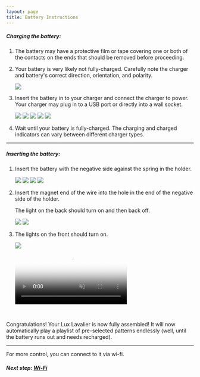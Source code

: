 ```yaml
---
layout: page
title: Battery Instructions
---
```


##### Charging the battery:

1. The battery may have a protective film or tape covering one or both of the contacts on the ends
   that should be removed before proceeding.

1. Your battery is very likely not fully-charged.
   Carefully note the charger and battery's correct direction, orientation, and polarity.

   <img src="/assets/img/setup/battery-1.jpg" class="img-thumbnail" />

1. Insert the battery in to your charger and connect the charger to power.
   Your charger may plug in to a USB port or directly into a wall socket.

   <img src="/assets/img/setup/battery-2.jpg" class="img-thumbnail" />

   <img src="/assets/img/setup/battery-3.jpg" class="img-thumbnail" />

   <img src="/assets/img/setup/battery-4.jpg" class="img-thumbnail" />

   <img src="/assets/img/setup/battery-5.jpg" class="img-thumbnail" />

   <img src="/assets/img/setup/battery-6.jpg" class="img-thumbnail" />

1. Wait until your battery is fully-charged. The charging and charged indicators can vary
   between different charger types.

---

##### Inserting the battery:

1. Insert the battery with the negative side against the spring in the holder.

   <img src="/assets/img/assembly/case/PXL_20220701_224418245.jpeg" class="img-thumbnail" />

   <img src="/assets/img/use/battery-holder-polarity-1.jpg" class="img-thumbnail" />

   <img src="/assets/img/use/battery-holder-polarity-2.jpg" class="img-thumbnail" />

   <img src="/assets/img/assembly/case/PXL_20220701_224435954.jpeg" class="img-thumbnail" />

1. Insert the magnet end of the wire into the hole in the end of the negative side of the holder.

   The light on the back should turn on and then back off.

   <img src="/assets/img/assembly/case/PXL_20220701_224449121.jpeg" class="img-thumbnail" />

   <img src="/assets/img/assembly/case/PXL_20220701_224450177.jpeg" class="img-thumbnail" />

1. The lights on the front should turn on.

   <img src="/assets/img/assembly/case/PXL_20220701_224503847.jpeg" class="img-thumbnail" />

   <div class="ratio ratio-1x1 img-thumbnail">
      <video poster="/assets/img/EPf2onF.png" preload="auto" autoplay="autoplay" muted="muted" loop="loop" loading="lazy">
         <source src="/assets/img/EPf2onF.mp4" type="video/mp4">
      </video>
   </div>

<br />

Congratulations! Your Lux Lavalier is now fully assembled! It will now automatically play a
playlist of pre-selected patterns endlessly (well, until the battery runs out and needs recharged).

---

For more control, you can connect to it via wi-fi.

##### Next step: [Wi-Fi](/setup/wifi)

